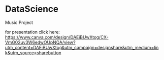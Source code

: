 # DataScience
Music Project

for presentation click here:
https://www.canva.com/design/DAEiBUwXtog/CX-VmG02uv3W6edwOUpNQA/view?utm_content=DAEiBUwXtog&utm_campaign=designshare&utm_medium=link&utm_source=sharebutton
